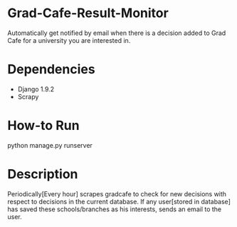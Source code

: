 # Grad-Cafe-Result-Monitor
Automatically get notified by email when there is a decision added to Grad Cafe for a university you are interested in.

# Dependencies
- Django 1.9.2
- Scrapy

# How-to Run
python manage.py runserver

# Description
Periodically[Every hour] scrapes gradcafe to check for new decisions with respect to decisions in the current database. If any user[stored in database] has saved these schools/branches as his interests, sends an email to the user.
